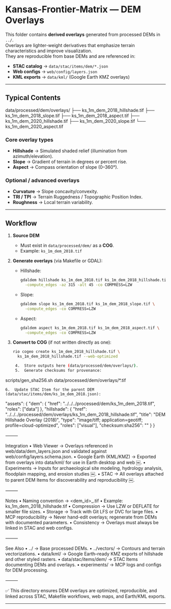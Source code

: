 # Kansas-Frontier-Matrix — DEM Overlays

This folder contains **derived overlays** generated from processed DEMs in `../`.  
Overlays are lighter-weight derivatives that emphasize terrain characteristics and improve visualization.  
They are reproducible from base DEMs and are referenced in:

- **STAC catalog** → `data/stac/items/dem/*.json`  
- **Web configs** → `web/config/layers.json`  
- **KML exports** → `data/kml/` (Google Earth KMZ overlays)

---

## Typical Contents

data/processed/dem/overlays/
├── ks_1m_dem_2018_hillshade.tif
├── ks_1m_dem_2018_slope.tif
├── ks_1m_dem_2018_aspect.tif
├── ks_1m_dem_2020_hillshade.tif
├── ks_1m_dem_2020_slope.tif
└── ks_1m_dem_2020_aspect.tif

### Core overlay types
- **Hillshade** → Simulated shaded relief (illumination from azimuth/elevation).  
- **Slope** → Gradient of terrain in degrees or percent rise.  
- **Aspect** → Compass orientation of slope (0–360°).  

### Optional / advanced overlays
- **Curvature** → Slope concavity/convexity.  
- **TRI / TPI** → Terrain Ruggedness / Topographic Position Index.  
- **Roughness** → Local terrain variability.  

---

## Workflow

1. **Source DEM**  
   - Must exist in `data/processed/dem/` as a **COG**.  
   - Example: `ks_1m_dem_2018.tif`

2. **Generate overlays** (via Makefile or GDAL):  

   - Hillshade:  
     ```bash
     gdaldem hillshade ks_1m_dem_2018.tif ks_1m_dem_2018_hillshade.tif \
       -compute_edges -az 315 -alt 45 -co COMPRESS=LZW
     ```

   - Slope:  
     ```bash
     gdaldem slope ks_1m_dem_2018.tif ks_1m_dem_2018_slope.tif \
       -compute_edges -co COMPRESS=LZW
     ```

   - Aspect:  
     ```bash
     gdaldem aspect ks_1m_dem_2018.tif ks_1m_dem_2018_aspect.tif \
       -compute_edges -co COMPRESS=LZW
     ```

3. **Convert to COG** (if not written directly as one):  
   ```bash
   rio cogeo create ks_1m_dem_2018_hillshade.tif \
     ks_1m_dem_2018_hillshade.tif --web-optimized

	4.	Store outputs here (data/processed/dem/overlays/).
	5.	Generate checksums for provenance:

scripts/gen_sha256.sh data/processed/dem/overlays/*.tif


	6.	Update STAC Item for the parent DEM (data/stac/items/dem/ks_1m_dem_2018.json):

"assets": {
  "dem": {
    "href": "../../../processed/dem/ks_1m_dem_2018.tif",
    "roles": ["data"]
  },
  "hillshade": {
    "href": "../../../processed/dem/overlays/ks_1m_dem_2018_hillshade.tif",
    "title": "DEM Hillshade Overlay (2018)",
    "type": "image/tiff; application=geotiff; profile=cloud-optimized",
    "roles": ["visual"],
    "checksum:sha256": "<sha256sum>"
  }
}



⸻

Integration
	•	Web Viewer → Overlays referenced in web/data/dem_layers.json and validated against web/config/layers.schema.json.
	•	Google Earth (KML/KMZ) → Exported from overlays into data/kml/ for use in Earth desktop and web ￼.
	•	Experiments → Inputs for archaeological site modeling, hydrology analysis, floodplain mapping, and erosion studies ￼.
	•	STAC → All overlays attached to parent DEM Items for discoverability and reproducibility ￼.

⸻

Notes
	•	Naming convention → <dem_id>_<overlay>.tif
	•	Example: ks_1m_dem_2018_hillshade.tif
	•	Compression → Use LZW or DEFLATE for smaller file sizes.
	•	Storage → Track with Git LFS or DVC for large files.
	•	MCP reproducibility → Never hand-edit overlays; regenerate from DEMs with documented parameters.
	•	Consistency → Overlays must always be linked in STAC and web configs.

⸻

See Also
	•	../ → Base processed DEMs.
	•	../vectors/ → Contours and terrain vectorizations.
	•	data/kml/ → Google Earth–ready KMZ exports of hillshade and other styled rasters.
	•	data/stac/items/dem/ → STAC Items documenting DEMs and overlays.
	•	experiments/ → MCP logs and configs for DEM processing.

⸻

✅ This directory ensures DEM overlays are optimized, reproducible, and linked across STAC, Makefile workflows, web maps, and Earth/KML exports.

---